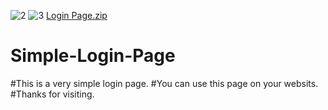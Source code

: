 ![2](https://user-images.githubusercontent.com/89561878/130894234-b90409f9-7941-4ca4-b065-036692dbef4c.png)
![3](https://user-images.githubusercontent.com/89561878/130894238-a439f4a5-66d5-4705-ae9a-a9f32ca225ae.png)
[Login Page.zip](https://github.com/tutorshyam/Simple-Login-Page/files/7051253/Login.Page.zip)
# Simple-Login-Page
#This is a very simple login page.
#You can use this page on your websits.
#Thanks for visiting.
